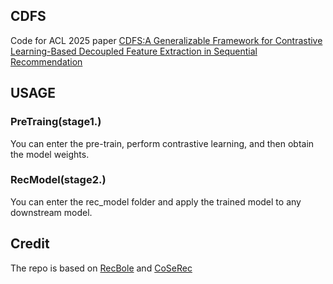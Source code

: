 ## CDFS
Code for ACL 2025 paper [CDFS:A Generalizable Framework for Contrastive Learning-Based Decoupled Feature Extraction in Sequential Recommendation]()

## USAGE
### PreTraing(stage1.)
You can enter the pre-train, perform contrastive learning, and then obtain the model weights.
### RecModel(stage2.)
You can enter the rec_model folder and apply the trained model to any downstream model.


## Credit
The repo is based on [RecBole](https://github.com/RUCAIBox/RecBole) and [CoSeRec](https://github.com/YChen1993/CoSeRec)